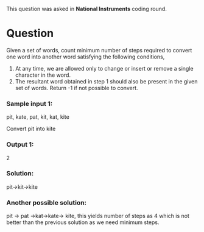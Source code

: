 This question was asked in **National Instruments** coding round.

# Question
Given a set of words, count minimum number of steps required to convert one word into another word satisfying the following conditions,
1.	At any time, we are allowed only to change or insert or remove a single character in the word.
2.	The resultant word obtained in step 1 should also be present in the given set of words.
Return -1 if not possible to convert.

### Sample input 1:
pit, kate, pat, kit, kat, kite

Convert pit into kite

### Output 1:
2
### Solution: 
pit→kit→kite
### Another possible solution: 
pit → pat →kat→kate→ kite, this yields number of steps as 4 which is not better than the previous solution as we need minimum steps.

